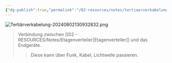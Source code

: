 ```yaml
---
{"dg-publish":true,"permalink":"/02-resources/notes/tertiaerverkabelung/","tags":["LF03","netzwerk/kabel"]}
---
```


![Tertiärverkabelung-20240802130932832.png](/img/user/02%20-%20RESOURCES/Files/Terti%C3%A4rverkabelung-20240802130932832.png)
>Verbindung zwischen [[02 - RESOURCES/Notes/Etagenverteiler\|Etagenverteiler]] und das Endgeräte.
>>Diese kann über Funk, Kabel, Lichtwelle passieren.